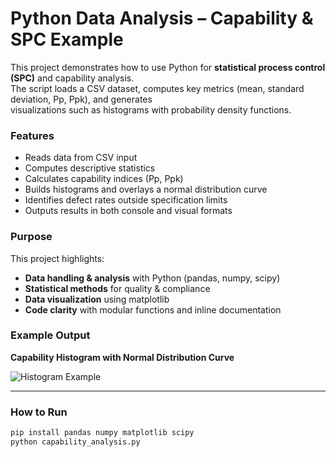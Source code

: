 # Python Data Analysis – Capability & SPC Example

This project demonstrates how to use Python for **statistical process control (SPC)** and capability analysis.  
The script loads a CSV dataset, computes key metrics (mean, standard deviation, Pp, Ppk), and generates  
visualizations such as histograms with probability density functions.

### Features
- Reads data from CSV input
- Computes descriptive statistics
- Calculates capability indices (Pp, Ppk)
- Builds histograms and overlays a normal distribution curve
- Identifies defect rates outside specification limits
- Outputs results in both console and visual formats

### Purpose
This project highlights:
- **Data handling & analysis** with Python (pandas, numpy, scipy)
- **Statistical methods** for quality & compliance
- **Data visualization** using matplotlib
- **Code clarity** with modular functions and inline documentation

### Example Output
**Capability Histogram with Normal Distribution Curve**

![Histogram Example](histogram_example.png)

---

### How to Run
```bash
pip install pandas numpy matplotlib scipy
python capability_analysis.py
